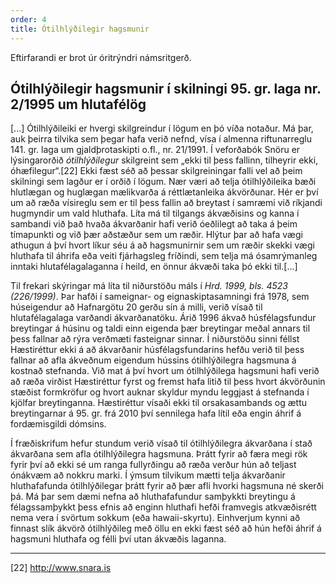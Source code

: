 ```yaml
---
order: 4
title: Ótilhlýðilegir hagsmunir
---
```


Eftirfarandi er brot úr óritrýndri námsritgerð.

## Ótilhlýðilegir hagsmunir í skilningi 95. gr. laga nr. 2/1995 um hlutafélög

[...] Ótilhlýðileiki er hvergi skilgreindur í lögum en þó víða notaður. Má þar, auk þeirra tilvika sem þegar hafa verið nefnd, vísa í almenna riftunarreglu 141. gr. laga um gjaldþrotaskipti o.fl., nr. 21/1991. Í veforðabók Snöru er lýsingarorðið *ótilhlýðilegur* skilgreint sem „ekki til þess fallinn, tilheyrir ekki, óhæfilegur“.[22]  Ekki fæst séð að þessar skilgreiningar falli vel að þeim skilningi sem lagður er í orðið í lögum. Nær væri að telja ótilhlýðileika bæði hlutlægan og huglægan mælikvarða á réttlætanleika ákvörðunar. Hér er því um að ræða vísireglu sem er til þess fallin að breytast í samræmi við ríkjandi hugmyndir um vald hluthafa. Líta má til tilgangs ákvæðisins og kanna í sambandi við það hvaða ákvarðanir hafi verið óeðlilegt að taka á þeim tímapunkti og við þær aðstæður sem um ræðir. Hlýtur þar að hafa vægi athugun á því hvort líkur séu á að hagsmunirnir sem um ræðir skekki vægi hluthafa til áhrifa eða veiti fjárhagsleg fríðindi, sem telja má ósamrýmanleg inntaki hlutafélagalaganna í heild, en önnur ákvæði taka þó ekki til.[...]

Til frekari skýringar má líta til niðurstöðu máls í *Hrd. 1999, bls. 4523 (226/1999)*. Þar hafði í sameignar- og eignaskiptasamningi frá 1978, sem húseigendur að Hafnargötu 20 gerðu sín á milli, verið vísað til hlutafélagalaga varðandi ákvarðanatöku. Árið 1996 ákvað húsfélagsfundur breytingar á húsinu og taldi einn eigenda þær breytingar meðal annars til þess fallnar að rýra verðmæti fasteignar sinnar. Í niðurstöðu sinni féllst Hæstiréttur ekki á að ákvarðanir húsfélagsfundarins hefðu verið til þess fallnar að afla ákveðnum eigendum hússins ótilhlýðilegra hagsmuna á kostnað stefnanda. Við mat á því hvort um ótilhlýðilega hagsmuni hafi verið að ræða virðist Hæstiréttur fyrst og fremst hafa litið til þess hvort ákvörðunin stæðist formkröfur og hvort auknar skyldur myndu leggjast á stefnanda í kjölfar breytinganna. Hæstiréttur vísaði ekki til orsakasambands og ættu breytingarnar á 95. gr. frá 2010 því sennilega hafa lítil eða engin áhrif á fordæmisgildi dómsins.

Í fræðiskrifum hefur stundum verið vísað til ótilhlýðilegra ákvarðana í stað ákvarðana sem afla ótilhlýðilegra hagsmuna. Þrátt fyrir að færa megi rök fyrir því að ekki sé um ranga fullyrðingu að ræða verður hún að teljast ónákvæm að nokkru marki. Í ýmsum tilvikum mætti telja ákvarðanir hluthafafunda ótilhlýðilegar þrátt fyrir að þær afli hvorki hagsmuna né skerði þá. Má þar sem dæmi nefna að hluthafafundur samþykkti breytingu á félagssamþykkt þess efnis að enginn hluthafi hefði framvegis atkvæðisrétt nema vera í svörtum sokkum (eða hawaii-skyrtu). Einhverjum kynni að finnast slík ákvörð ótilhlýðileg með öllu en ekki fæst séð að hún hefði áhrif á hagsmuni hluthafa og félli því utan ákvæðis laganna.

---
[22] http://www.snara.is
